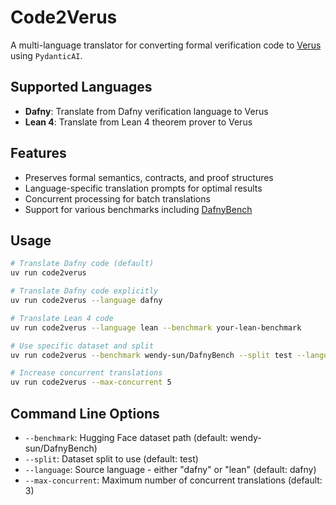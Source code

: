 # Code2Verus

A multi-language translator for converting formal verification code to [Verus](https://verus-lang.github.io/verus/guide/overview.html) using `PydanticAI`.

## Supported Languages

- **Dafny**: Translate from Dafny verification language to Verus
- **Lean 4**: Translate from Lean 4 theorem prover to Verus

## Features

- Preserves formal semantics, contracts, and proof structures
- Language-specific translation prompts for optimal results
- Concurrent processing for batch translations
- Support for various benchmarks including [DafnyBench](https://huggingface.co/datasets/wendy-sun/DafnyBench)

## Usage

```bash
# Translate Dafny code (default)
uv run code2verus

# Translate Dafny code explicitly
uv run code2verus --language dafny

# Translate Lean 4 code
uv run code2verus --language lean --benchmark your-lean-benchmark

# Use specific dataset and split
uv run code2verus --benchmark wendy-sun/DafnyBench --split test --language dafny

# Increase concurrent translations
uv run code2verus --max-concurrent 5
```

## Command Line Options

- `--benchmark`: Hugging Face dataset path (default: wendy-sun/DafnyBench)
- `--split`: Dataset split to use (default: test)
- `--language`: Source language - either "dafny" or "lean" (default: dafny)
- `--max-concurrent`: Maximum number of concurrent translations (default: 3)
